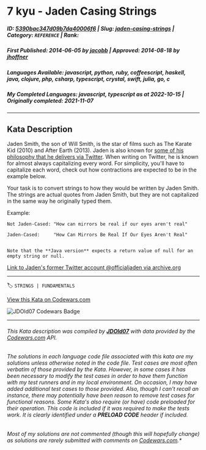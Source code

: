 # 7 kyu - Jaden Casing Strings

##### **ID**: [5390bac347d09b7da40006f6](https://www.codewars.com/kata/5390bac347d09b7da40006f6) | **Slug**: [jaden-casing-strings](https://www.codewars.com/kata/5390bac347d09b7da40006f6) | **Category**: `REFERENCE` | **Rank**: <span style="color:white">7 kyu</span>

##### **First Published**: 2014-06-05 ***by*** [jacobb](https://www.codewars.com/users/jacobb) | **Approved**: 2014-08-18 ***by*** [jhoffner](https://www.codewars.com/users/jhoffner)

##### **Languages Available**: javascript, python, ruby, coffeescript, haskell, java, clojure, php, csharp, typescript, crystal, swift, julia, go, c

##### **My Completed Languages**: javascript, typescript ***as at*** 2022-10-15 | **Originally completed**: 2021-11-07

---

## Kata Description


Jaden Smith, the son of Will Smith, is the star of films such as The Karate Kid (2010) and After Earth (2013). Jaden is also known for [some of his philosophy that he delivers via Twitter](https://twitter.com/jaden). When writing on Twitter, he is known for almost always capitalizing every word. For simplicity, you'll have to capitalize each word, check out how contractions are expected to be in the example below.



Your task is to convert strings to how they would be written by Jaden Smith. The strings are actual quotes from Jaden Smith, but they are not capitalized in the same way he originally typed them.



Example:



    Not Jaden-Cased: "How can mirrors be real if our eyes aren't real"

    Jaden-Cased:     "How Can Mirrors Be Real If Our Eyes Aren't Real"



```if:java    

Note that the **Java version** expects a return value of null for an empty string or null.

```



[Link to Jaden's former Twitter account @officialjaden via archive.org](https://web.archive.org/web/20190624190255/https://twitter.com/officialjaden)

---


🏷 `STRINGS | FUNDAMENTALS`


[View this Kata on Codewars.com](https://www.codewars.com/kata/5390bac347d09b7da40006f6)

![](https://www.codewars.com/users/jdold07/badges/large "JDOld07 Codewars Badge")

---

###### *This Kata description was compiled by [**JDOld07**](https://tpstech.dev) with data provided by the [Codewars.com](https://www.codewars.com) API.*

###### *The solutions in each language code file associated with this kata are my solutions unless otherwise noted in the code file.  Test cases are most often verbatim of those provided by the Kata.  However, in some cases it has been necessary to modify the test cases in order to have them function with my test runners and in my local environment.  On occasion, I may have added additional test cases to those provided.  Also, though I can't recall an instance, there may potentially have been reason to remove test cases for functional reasons.  Some Kata's also require (*or have*) code preloaded for their operation.  This code is included if it was required to make the tests work.  It is clearly identified under a **PRELOAD CODE** header if included.*

###### Most of my solutions are not commented (*though this will hopefully change*) as solutions are rarely submitted with comments on [Codewars.com](https://www.codewars.com).*
